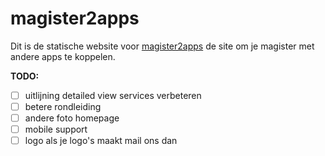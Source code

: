 # magister2apps
Dit is de statische website voor [magister2apps](magister2apps.nl) de site om je magister met andere apps te koppelen.

**TODO:**
- [ ] uitlijning detailed view services verbeteren
- [ ] betere rondleiding
- [ ] andere foto homepage
- [ ] mobile support
- [ ] logo als je logo's maakt mail ons dan
